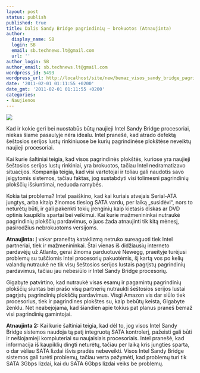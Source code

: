 ```yaml
---
layout: post
status: publish
published: true
title: Dalis Sandy Bridge pagrindinių – brokuotos (Atnaujinta)
author:
  display_name: SB
  login: SB
  email: sb.technews.lt@gmail.com
  url: ''
author_login: SB
author_email: sb.technews.lt@gmail.com
wordpress_id: 5493
wordpress_url: http://localhost/site/new/bemaz_visos_sandy_bridge_pagrindines__brokuotos/
date: '2011-02-01 01:11:55 +0200'
date_gmt: '2011-02-01 01:11:55 +0200'
categories:
- Naujienos
---
```

<div class="imgright"><img src="http://technews.lt/upload/350x-SandyBridge-logo.jpg"  /></div>
<p>Kad ir kokie geri bei nuostabūs būtų naujieji Intel Sandy Bridge procesoriai, niekas šiame pasaulyje nėra idealu. Intel pranešė, kad atrado defektą šeštosios serijos lustų rinkiniuose be kurių pagrindinėse plokštėse neveiktų naujieji procesoriai.</p>
<p>Kai kurie šaltiniai teigia, kad visos pagrindinės plokštės, kuriose yra naujieji šeštosios serijos lustų rinkiniai, yra brokuotos, tačiau Intel nedramatizavo situacijos. Kompanija teigia, kad visi vartotojai ir toliau gali naudotis savo įsigytomis sistemos, tačiau faktas, jog sustabdyti visi tolimesni pagrindinių plokščių išsiuntimai, neduoda ramybės.</p>
<p>Kokia tai problema? Intel paaiškino, kad kai kuriais atvejais Serial-ATA jungtys, arba kitaip žinomos tiesiog SATA vardu, per laiką „susidėvi“, nors to neturėtų būti, ir gali pakenkti tokių įrenginių kaip kietasis diskas ar DVD optinis kaupiklis spartai bei veikimui. Kai kurie mažmenininkai nutraukė pagrindinių plokščių pardavimus, o juos žada atnaujinti tik kitą mėnesį, pasirodžius nebrokuotoms versijoms.</p>
<p><b>Atnaujinta:</b> Į vakar praneštą kataklizmą netruko sureaguoti tiek Intel partneriai, tiek ir mažmenininkai. Štai vienas iš didžiausių interneto pardavėjų už Atlanto, gerai žinoma parduotuvė Newegg, praeityje turėjusi problemų su tuščiomis Intel procesorių pakuotėmis, šį kartą vos po kelių valandų nutraukė ne tik visų šeštosios serijos lustais pagrįstų pagrindinių pardavimus, tačiau jau nebesiūlo ir Intel Sandy Bridge procesorių.</p>
<p>Gigabyte patvirtino, kad nutraukė visas esamų ir pagamintų pagrindinių plokščių siuntas bei prašo visų partnerių nutraukti šeštosios serijos lustai pagrįstų pagrindinių plokščių pardavimus. Visgi Amazon vis dar siūlo tiek procesorius, tiek ir pagrindines plokštes su, kaip bebūtų keista, Gigabyte ženklu. Net neabejojama, kad šiandien apie tokius pat planus praneš bemaž visi pagrindinių gamintojai.</p>
<p><b>Atnaujinta 2:</b> Kai kurie šaltiniai teigia, kad dėl to, jog visos Intel Sandy Bridge sistemos naudoja tą patį integruotą SATA kontrolerį, pažeisti gali būti ir nešiojamieji kompiuteriai su naujaisiais procesoriais. Intel pranešė, kad informacija iš kaupiklių dingti neturėtų, tačiau per laiką kris jungties sparta, o dar vėliau SATA lizdai išvis pradės nebeveikti. Visos Intel Sandy Bridge sistemos gali turėti problemų, tačiau verta pažymėti, kad problemų turi tik SATA 3Gbps lizdai, kai du SATA 6Gbps lizdai veiks be problemų.<br /></p>
